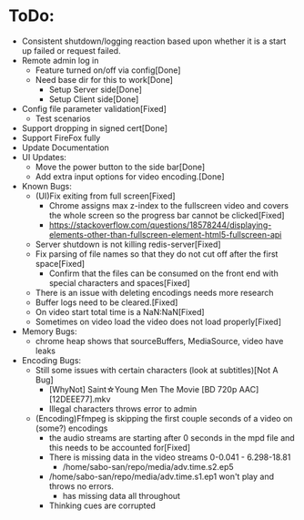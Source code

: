 # ToDo:
  - Consistent shutdown/logging reaction based upon whether it is a start up failed or request failed.
  - Remote admin log in
    - Feature turned on/off via config[Done]
    - Need base dir for this to work[Done]
      - Setup Server side[Done]
      - Setup Client side[Done]
  - Config file parameter validation[Fixed]
    - Test scenarios
  - Support dropping in signed cert[Done]
  - Support FireFox fully
  - Update Documentation
  - UI Updates:
    - Move the power button to the side bar[Done]
    - Add extra input options for video encoding.[Done]
  - Known Bugs:
    - (UI)Fix exiting from full screen[Fixed]
      - Chrome assigns max z-index to the fullscreen video and covers the whole screen so the progress bar cannot be clicked[Fixed]
      - https://stackoverflow.com/questions/18578244/displaying-elements-other-than-fullscreen-element-html5-fullscreen-api
    - Server shutdown is not killing redis-server[Fixed]
    - Fix parsing of file names so that they do not cut off after the first space[Fixed]
      - Confirm that the files can be consumed on the front end with special characters and spaces[Fixed]
    - There is an issue with deleting encodings needs more research
    - Buffer logs need to be cleared.[Fixed]
    - On video start total time is a NaN:NaN[Fixed]
    - Sometimes on video load the video does not load properly[Fixed]
  - Memory Bugs:
    - chrome heap shows that sourceBuffers, MediaSource, video have leaks
  - Encoding Bugs:
    - Still some issues with certain characters (look at subtitles)[Not A Bug]
      - [WhyNot] Saint☆Young Men The Movie [BD 720p AAC][12DEEE77].mkv
      - Illegal characters throws error to admin
    - (Encoding)Ffmpeg is skipping the first couple seconds of a video on (some?) encodings
      - the audio streams are starting after 0 seconds in the mpd file and this needs to be accounted for[Fixed]
      - There is missing data in the video streams 0-0.041 - 6.298-18.81
        - /home/sabo-san/repo/media/adv.time.s2.ep5
      - /home/sabo-san/repo/media/adv.time.s1.ep1 won't play and throws no errors.
        - has missing data all throughout
      - Thinking cues are corrupted
